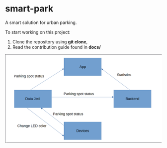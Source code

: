 # smart-park
A smart solution for urban parking.

To start working on this project:
1. Clone the repository using **git clone**,
2. Read the contribution guide found in **docs/**

![System architecture](docs/images/system_architecture.png)

